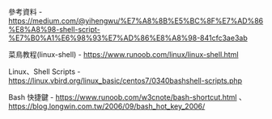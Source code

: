 參考資料 - https://medium.com/@yihengwu/%E7%A8%8B%E5%BC%8F%E7%AD%86%E8%A8%98-shell-script-%E7%B0%A1%E6%98%93%E7%AD%86%E8%A8%98-841cfc3ae3ab

菜鳥教程(linux-shell) - https://www.runoob.com/linux/linux-shell.html

Linux、Shell Scripts - https://linux.vbird.org/linux_basic/centos7/0340bashshell-scripts.php

Bash 快捷鍵 - https://www.runoob.com/w3cnote/bash-shortcut.html 、 https://blog.longwin.com.tw/2006/09/bash_hot_key_2006/
